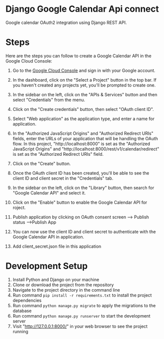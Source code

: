 # Django Google Calendar Api connect

Google calendar OAuth2 integration using Django REST API.

# Steps

Here are the steps you can follow to create a Google Calendar API in the Google Cloud Console:

1. Go to the [Google Cloud Console](https://console.cloud.google.com/) and sign in with your Google account.

2. In the dashboard, click on the "Select a Project" button in the top bar. If you haven't created any projects yet, you'll be prompted to create one.

3. In the sidebar on the left, click on the "APIs & Services" button and then select "Credentials" from the menu.

4. Click on the "Create credentials" button, then select "OAuth client ID".

5. Select "Web application" as the application type, and enter a name for application.

6. In the "Authorized JavaScript Origins" and "Authorized Redirect URIs" fields, enter the URLs of your application that will be handling the OAuth flow.
   In this project, "http://localhost:8000" is set as the "Authorized JavaScript Origins" and "http://localhost:8000/rest/v1/calendar/redirect" is set as the "Authorized Redirect URIs" field.

7. Click on the "Create" button.

8. Once the OAuth client ID has been created, you'll be able to see the client ID and client secret in the "Credentials" tab.

9. In the sidebar on the left, click on the "Library" button, then search for "Google Calendar API" and select it.

10. Click on the "Enable" button to enable the Google Calendar API for roject.

11. Publish application by clicking on OAuth consent screen --> Publish status -->Publish App

12. You can now use the client ID and client secret to authenticate with the Google Calendar API in application.

13. Add client_secret.json file in this application


# Development Setup

1. Install Python and Django on your machine
2. Clone or download the project from the repository
3. Navigate to the project directory in the command line
4. Run  command `pip install -r requirements.txt` to install the project dependencies
5. Run  command `python manage.py migrate` to apply the migrations to the database
6. Run  command `python manage.py runserver` to start the development server
7. Visit "http://127.0.0.1:8000/" in your web browser to see the project running
